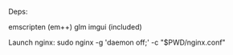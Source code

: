 Deps:

emscripten (em++)
glm
imgui (included)

Launch nginx:
sudo nginx -g 'daemon off;' -c "$PWD/nginx.conf"
